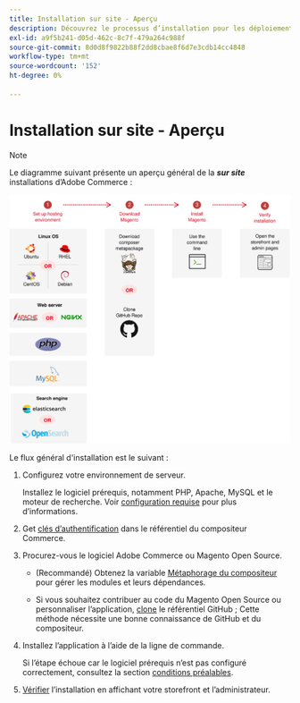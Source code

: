 ```yaml
---
title: Installation sur site - Aperçu
description: Découvrez le processus d’installation pour les déploiements sur site d’Adobe Commerce.
exl-id: a9f5b241-d05d-462c-8c7f-479a264c988f
source-git-commit: 8d0d8f9822b88f2dd8cbae8f6d7e3cdb14cc4848
workflow-type: tm+mt
source-wordcount: '152'
ht-degree: 0%

---
```


# Installation sur site - Aperçu

>[!NOTE]
>
>Le diagramme suivant présente un aperçu général de la _**sur site**_ installations d’Adobe Commerce :

![Fonctionnement de l’installation](../assets/installation/install-diagram-24.svg)

Le flux général d&#39;installation est le suivant :

1. Configurez votre environnement de serveur.

   Installez le logiciel prérequis, notamment PHP, Apache, MySQL et le moteur de recherche. Voir [configuration requise](system-requirements.md) pour plus d’informations.

1. Get [clés d’authentification](prerequisites/authentication-keys.md) dans le référentiel du compositeur Commerce.

1. Procurez-vous le logiciel Adobe Commerce ou Magento Open Source.

   * (Recommandé) Obtenez la variable [Métaphorage du compositeur](composer.md) pour gérer les modules et leurs dépendances.

   * Si vous souhaitez contribuer au code du Magento Open Source ou personnaliser l’application, [clone](https://developer.adobe.com/commerce/contributor/guides/install/clone-repository/) le référentiel GitHub ; Cette méthode nécessite une bonne connaissance de GitHub et du compositeur.

1. Installez l’application à l’aide de la ligne de commande.

   Si l’étape échoue car le logiciel prérequis n’est pas configuré correctement, consultez la section [conditions préalables](prerequisites/overview.md).

1. [Vérifier](next-steps/verify.md) l’installation en affichant votre storefront et l’administrateur.
